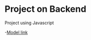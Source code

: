 # Project on Backend

Project using Javascript

-[Model link](https://app.eraser.io/workspace/YtPqZ1VogxGy1jzIDkzj)